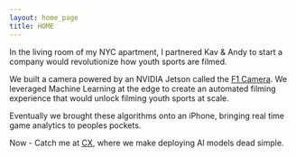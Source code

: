 ```yaml
---
layout: home_page
title: HOME
---
```



In the living room of my NYC apartment, I partnered Kav & Andy to start a company would revolutionize how youth sports are filmed. 

We built a camera powered by an NVIDIA Jetson called the [F1 Camera](/F1_camera). We leveraged Machine Learning at the edge to create an automated filming experience that would unlock filming youth sports at scale. 

Eventually we brought these algorithms onto an iPhone, bringing real time game analytics to peoples pockets. 

Now - Catch me at [CX](https://www.computex.dev/), where we make deploying AI models dead simple.